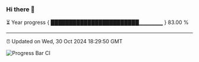 ### Hi there 👋

⏳ Year progress { ████████████████████████▁▁▁▁▁▁ } 83.00 %

---

⏰ Updated on Wed, 30 Oct 2024 18:29:50 GMT

![Progress Bar CI](https://github.com/ZhaoGui/ZhaoGui/workflows/Progress%20Bar%20CI/badge.svg)
